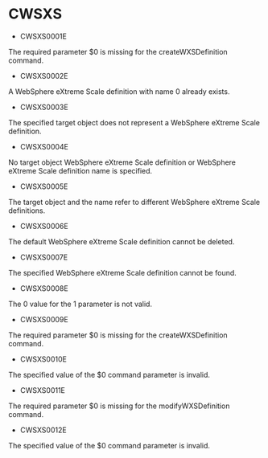 # CWSXS

- CWSXS0001E

The required parameter $0 is missing for the createWXSDefinition command.
- CWSXS0002E

A WebSphere eXtreme Scale definition with name 0 already exists.
- CWSXS0003E

The specified target object does not represent a WebSphere eXtreme Scale definition.
- CWSXS0004E

No target object WebSphere eXtreme Scale definition or WebSphere eXtreme Scale definition name is specified.
- CWSXS0005E

The target object and the name refer to different WebSphere eXtreme Scale definitions.
- CWSXS0006E

The default WebSphere eXtreme Scale definition cannot be deleted.
- CWSXS0007E

The specified WebSphere eXtreme Scale definition cannot be found.
- CWSXS0008E

The 0 value for the 1 parameter is not valid.
- CWSXS0009E

The required parameter $0 is missing for the createWXSDefinition command.
- CWSXS0010E

The specified value of the $0 command parameter is invalid.
- CWSXS0011E

The required parameter $0 is missing for the modifyWXSDefinition command.
- CWSXS0012E

The specified value of the $0 command parameter is invalid.